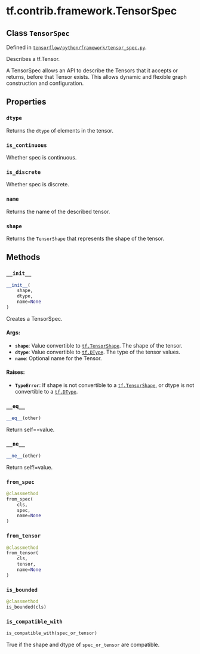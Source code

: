 <div itemscope itemtype="http://developers.google.com/ReferenceObject">
<meta itemprop="name" content="tf.contrib.framework.TensorSpec" />
<meta itemprop="property" content="dtype"/>
<meta itemprop="property" content="is_continuous"/>
<meta itemprop="property" content="is_discrete"/>
<meta itemprop="property" content="name"/>
<meta itemprop="property" content="shape"/>
<meta itemprop="property" content="__eq__"/>
<meta itemprop="property" content="__init__"/>
<meta itemprop="property" content="__ne__"/>
<meta itemprop="property" content="from_spec"/>
<meta itemprop="property" content="from_tensor"/>
<meta itemprop="property" content="is_bounded"/>
<meta itemprop="property" content="is_compatible_with"/>
</div>

# tf.contrib.framework.TensorSpec

## Class `TensorSpec`





Defined in [`tensorflow/python/framework/tensor_spec.py`](https://www.tensorflow.org/code/tensorflow/python/framework/tensor_spec.py).

Describes a tf.Tensor.

A TensorSpec allows an API to describe the Tensors that it accepts or
returns, before that Tensor exists. This allows dynamic and flexible graph
construction and configuration.

## Properties

<h3 id="dtype"><code>dtype</code></h3>

Returns the `dtype` of elements in the tensor.

<h3 id="is_continuous"><code>is_continuous</code></h3>

Whether spec is continuous.

<h3 id="is_discrete"><code>is_discrete</code></h3>

Whether spec is discrete.

<h3 id="name"><code>name</code></h3>

Returns the name of the described tensor.

<h3 id="shape"><code>shape</code></h3>

Returns the `TensorShape` that represents the shape of the tensor.



## Methods

<h3 id="__init__"><code>__init__</code></h3>

``` python
__init__(
    shape,
    dtype,
    name=None
)
```

Creates a TensorSpec.

#### Args:

* <b>`shape`</b>: Value convertible to <a href="../../../tf/TensorShape.md"><code>tf.TensorShape</code></a>. The shape of the tensor.
* <b>`dtype`</b>: Value convertible to <a href="../../../tf/DType.md"><code>tf.DType</code></a>. The type of the tensor values.
* <b>`name`</b>: Optional name for the Tensor.


#### Raises:

* <b>`TypeError`</b>: If shape is not convertible to a <a href="../../../tf/TensorShape.md"><code>tf.TensorShape</code></a>, or dtype is
    not convertible to a <a href="../../../tf/DType.md"><code>tf.DType</code></a>.

<h3 id="__eq__"><code>__eq__</code></h3>

``` python
__eq__(other)
```

Return self==value.

<h3 id="__ne__"><code>__ne__</code></h3>

``` python
__ne__(other)
```

Return self!=value.

<h3 id="from_spec"><code>from_spec</code></h3>

``` python
@classmethod
from_spec(
    cls,
    spec,
    name=None
)
```



<h3 id="from_tensor"><code>from_tensor</code></h3>

``` python
@classmethod
from_tensor(
    cls,
    tensor,
    name=None
)
```



<h3 id="is_bounded"><code>is_bounded</code></h3>

``` python
@classmethod
is_bounded(cls)
```



<h3 id="is_compatible_with"><code>is_compatible_with</code></h3>

``` python
is_compatible_with(spec_or_tensor)
```

True if the shape and dtype of `spec_or_tensor` are compatible.



